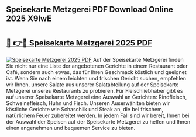 ## Speisekarte Metzgerei PDF Download Online 2025 X9lwE

# <h2><a href="http://gccll4.nevu.top/?p=Speisekarte+Metzgerei">🔗 👉🔴 Speisekarte Metzgerei 2025 PDF</a></h2>

[![Speisekarte Metzgerei 2025 PDF](https://i.imgur.com/dBaPXMq.png)](http://gccll4.nevu.top/?p=Speisekarte+Metzgerei)
Auf der Speisekarte Metzgerei finden Sie nicht nur eine Liste der angebotenen Gerichte in einem Restaurant oder Café, sondern auch etwas, das für Ihren Geschmack köstlich und geeignet ist. Wenn Sie nach einem leichten und frischen Gericht suchen, empfehlen wir Ihnen, unsere Salate aus unserer Salatabteilung auf der Speisekarte Metzgerei unseres Restaurants zu probieren. Für Fleischliebhaber gibt es auf unserer Speisekarte Metzgerei eine Auswahl an Gerichten: Rindfleisch, Schweinefleisch, Huhn und Fisch. Unseren Auserwählten bieten wir köstliche Gerichte wie Schaschlik und Steak an, die bei frischem, natürlichem Feuer zubereitet werden. In jedem Fall sind wir bereit, Ihnen bei der Auswahl der Speisen auf der Speisekarte Metzgerei zu helfen und Ihnen einen angenehmen und bequemen Service zu bieten.
